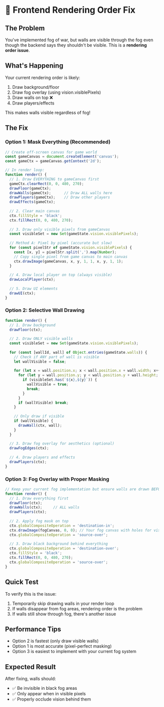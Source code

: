 # 🎨 Frontend Rendering Order Fix

## The Problem

You've implemented fog of war, but walls are visible through the fog even though the backend says they shouldn't be visible. This is a **rendering order issue**.

## What's Happening

Your current rendering order is likely:
1. Draw background/floor
2. Draw fog overlay (using vision.visiblePixels)
3. Draw walls on top ❌
4. Draw players/effects

This makes walls visible regardless of fog!

## The Fix

### Option 1: Mask Everything (Recommended)

```javascript
// Create off-screen canvas for game world
const gameCanvas = document.createElement('canvas');
const gameCtx = gameCanvas.getContext('2d');

// In render loop:
function render() {
  // 1. Draw EVERYTHING to gameCanvas first
  gameCtx.clearRect(0, 0, 480, 270);
  drawFloor(gameCtx);
  drawWalls(gameCtx);      // Draw ALL walls here
  drawPlayers(gameCtx);    // Draw other players
  drawEffects(gameCtx);
  
  // 2. Clear main canvas
  ctx.fillStyle = 'black';
  ctx.fillRect(0, 0, 480, 270);
  
  // 3. Draw only visible pixels from gameCanvas
  const visibleSet = new Set(gameState.vision.visiblePixels);
  
  // Method A: Pixel by pixel (accurate but slow)
  for (const pixelStr of gameState.vision.visiblePixels) {
    const [x, y] = pixelStr.split(',').map(Number);
    // Copy single pixel from game canvas to main canvas
    ctx.drawImage(gameCanvas, x, y, 1, 1, x, y, 1, 1);
  }
  
  // 4. Draw local player on top (always visible)
  drawLocalPlayer(ctx);
  
  // 5. Draw UI elements
  drawUI(ctx);
}
```

### Option 2: Selective Wall Drawing

```javascript
function render() {
  // 1. Draw background
  drawFloor(ctx);
  
  // 2. Draw ONLY visible walls
  const visibleSet = new Set(gameState.vision.visiblePixels);
  
  for (const [wallId, wall] of Object.entries(gameState.walls)) {
    // Check if ANY part of wall is visible
    let wallVisible = false;
    
    for (let x = wall.position.x; x < wall.position.x + wall.width; x++) {
      for (let y = wall.position.y; y < wall.position.y + wall.height; y++) {
        if (visibleSet.has(`${x},${y}`)) {
          wallVisible = true;
          break;
        }
      }
      if (wallVisible) break;
    }
    
    // Only draw if visible
    if (wallVisible) {
      drawWall(ctx, wall);
    }
  }
  
  // 3. Draw fog overlay for aesthetics (optional)
  drawFogEdges(ctx);
  
  // 4. Draw players and effects
  drawPlayers(ctx);
}
```

### Option 3: Fog Overlay with Proper Masking

```javascript
// Keep your current fog implementation but ensure walls are drawn BEFORE fog
function render() {
  // 1. Draw everything first
  drawFloor(ctx);
  drawWalls(ctx);     // ALL walls
  drawPlayers(ctx);
  
  // 2. Apply fog mask on top
  ctx.globalCompositeOperation = 'destination-in';
  ctx.drawImage(fogCanvas, 0, 0); // Your fog canvas with holes for visible areas
  ctx.globalCompositeOperation = 'source-over';
  
  // 3. Draw black background behind everything
  ctx.globalCompositeOperation = 'destination-over';
  ctx.fillStyle = 'black';
  ctx.fillRect(0, 0, 480, 270);
  ctx.globalCompositeOperation = 'source-over';
}
```

## Quick Test

To verify this is the issue:
1. Temporarily skip drawing walls in your render loop
2. If walls disappear from fog areas, rendering order is the problem
3. If walls still show through fog, there's another issue

## Performance Tips

- Option 2 is fastest (only draw visible walls)
- Option 1 is most accurate (pixel-perfect masking)
- Option 3 is easiest to implement with your current fog system

## Expected Result

After fixing, walls should:
- ✅ Be invisible in black fog areas
- ✅ Only appear when in visible pixels
- ✅ Properly occlude vision behind them 